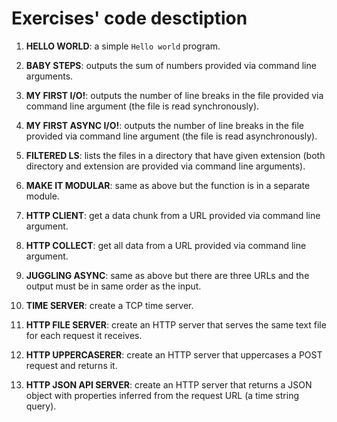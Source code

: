 # Exercises' code desctiption

1. **HELLO WORLD**: a simple `Hello world` program.

2. **BABY STEPS**: outputs the sum of numbers provided via command line arguments.

3. **MY FIRST I/O!**: outputs the number of line breaks in the file provided via command line argument (the file is read synchronously).

4. **MY FIRST ASYNC I/O!**: outputs the number of line breaks in the file provided via command line argument (the file is read asynchronously).

5. **FILTERED LS**: lists the files in a directory that have given extension (both directory and extension are provided via command line arguments).

6. **MAKE IT MODULAR**: same as above but the function is in a separate module.

7. **HTTP CLIENT**: get a data chunk from a URL provided via command line argument.

8. **HTTP COLLECT**: get all data from a URL provided via command line argument.

9. **JUGGLING ASYNC**: same as above but there are three URLs and the output must be in same order as the input.

10. **TIME SERVER**: create a TCP time server.

11. **HTTP FILE SERVER**: create an HTTP server that serves the same text file for each request it receives.

12. **HTTP UPPERCASERER**: create an HTTP server that uppercases a POST request and returns it.

13. **HTTP JSON API SERVER**: create an HTTP server that returns a JSON object with properties inferred from the request URL (a time string query).
